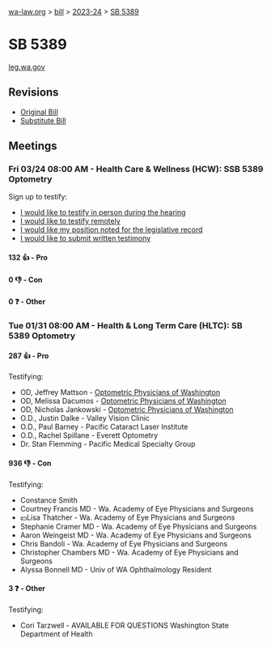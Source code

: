 [wa-law.org](/) > [bill](/bill/) > [2023-24](/bill/2023-24/) > [SB 5389](/bill/2023-24/sb/5389/)

# SB 5389
[leg.wa.gov](https://app.leg.wa.gov/billsummary?BillNumber=5389&Year=2023&Initiative=false)

## Revisions
* [Original Bill](1/)
* [Substitute Bill](S/)

## Meetings
### Fri 03/24 08:00 AM - Health Care & Wellness (HCW): SSB 5389 Optometry
Sign up to testify:
* [I would like to testify in person during the hearing](https://app.leg.wa.gov/csi/Testifier/Add?chamber=House&mId=31060&aId=153662&caId=22354&tId=1)
* [I would like to testify remotely](https://app.leg.wa.gov/csi/Testifier/Add?chamber=House&mId=31060&aId=153662&caId=22354&tId=2)
* [I would like my position noted for the legislative record](https://app.leg.wa.gov/csi/Testifier/Add?chamber=House&mId=31060&aId=153662&caId=22354&tId=3)
* [I would like to submit written testimony](https://app.leg.wa.gov/csi/Testifier/Add?chamber=House&mId=31060&aId=153662&caId=22354&tId=4)

#### 132 👍 - Pro

#### 0 👎 - Con

#### 0 ❓ - Other

### Tue 01/31 08:00 AM - Health & Long Term Care (HLTC): SB 5389 Optometry
#### 287 👍 - Pro
Testifying:
* OD, Jeffrey Mattson - [Optometric Physicians of Washington](/org/optometric_physicians_of_washington/)
* OD, Melissa Dacumos - [Optometric Physicians of Washington](/org/optometric_physicians_of_washington/)
* OD, Nicholas Jankowski - [Optometric Physicians of Washington](/org/optometric_physicians_of_washington/)
* O.D., Justin Dalke - Valley Vision Clinic
* O.D., Paul Barney - Pacific Cataract Laser Institute
* O.D., Rachel Spillane - Everett Optometry
* Dr. Stan Flemming - Pacific Medical Specialty Group

#### 936 👎 - Con
Testifying:
* Constance Smith
* Courtney Francis MD - Wa. Academy of Eye Physicians and Surgeons
* 💵Lisa Thatcher - Wa. Academy of Eye Physicians and Surgeons
* Stephanie Cramer MD - Wa. Academy of Eye Physicians and Surgeons
* Aaron Weingeist MD - Wa. Academy of Eye Physicians and Surgeons
* Chris Bandoli - Wa. Academy of Eye Physicians and Surgeons
* Christopher Chambers MD - Wa. Academy of Eye Physicians and Surgeons
* Alyssa Bonnell MD - Univ of WA Ophthalmology Resident

#### 3 ❓ - Other
Testifying:
* Cori Tarzwell - AVAILABLE FOR QUESTIONS Washington State Department of Health
